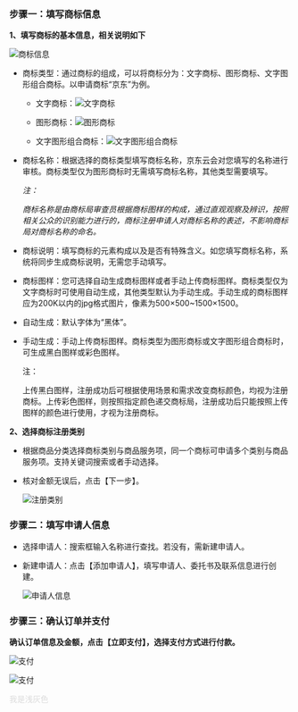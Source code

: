 ### 步骤一：填写商标信息

**1、填写商标的基本信息，相关说明如下**

![商标信息](https://static-ftcms.jd.com/p/files/637dd0d676c2a10453e2508a.png)

 - 商标类型：通过商标的组成，可以将商标分为：文字商标、图形商标、文字图形组合商标。以申请商标“京东”为例。

   -   文字商标：![文字商标](https://static-ftcms.jd.com/p/files/637dd388e1fec54ed5df7b30.png)
 
   -   图形商标：![图形商标](https://static-ftcms.jd.com/p/files/637dd399f5229c4edbfa6380.png)

   -   文字图形组合商标：![文字图形组合商标](https://static-ftcms.jd.com/p/files/637dd3a5f5229c4edbfa6381.png)


 - 商标名称：根据选择的商标类型填写商标名称，京东云会对您填写的名称进行审核。商标类型仅为图形商标时无需填写商标名称，其他类型需要填写。

   *注：*
   
   *商标名称是由商标局审查员根据商标图样的构成，通过直观观察及辨识，按照相关公众的识别能力进行的，商标注册申请人对商标名称的表述，不影响商标局对商标名称的命名。*

 - 	商标说明：填写商标的元素构成以及是否有特殊含义。如您填写商标名称，系统将同步生成商标说明，无需您手动填写。

 - 	商标图样：您可选择自动生成商标图样或者手动上传商标图样。商标类型仅为文字商标时可使用自动生成，其他类型默认为手动生成。手动生成的商标图样应为200K以内的jpg格式图片，像素为500×500~1500×1500。

   -   自动生成：默认字体为“黑体”。

   -   手动生成：手动上传商标图样。商标类型为图形商标或文字图形组合商标时，可生成黑白图样或彩色图样。

       注：
       
       上传黑白图样，注册成功后可根据使用场景和需求改变商标颜色，均视为注册商标。上传彩色图样，则按照指定颜色递交商标局，注册成功后只能按照上传图样的颜色进行使用，才视为注册商标。

**2、选择商标注册类别**


 - 	根据商品分类选择商标类别与商品服务项，同一个商标可申请多个类别与商品服务项。支持关键词搜索或者手动选择。

 - 	核对金额无误后，点击【下一步】。

    ![注册类别](https://static-ftcms.jd.com/p/files/637dd0f2e1fec54ed5df7b2d.png)



### 步骤二：填写申请人信息

 - 	选择申请人：搜索框输入名称进行查找。若没有，需新建申请人。

 - 	新建申请人：点击【添加申请人】，填写申请人、委托书及联系信息进行创建。

    ![申请人信息](https://static-ftcms.jd.com/p/files/637dd11776c2a10453e2508b.png)
    
    
### 步骤三：确认订单并支付

**确认订单信息及金额，点击【立即支付】，选择支付方式进行付款。**

![支付](https://static-ftcms.jd.com/p/files/637dd155f5229c4edbfa637f.png)


![支付](https://static-ftcms.jd.com/p/files/637dd16f341946045aef9fcb.png)



<font color= #DCDCDC>我是浅灰色</font> 
